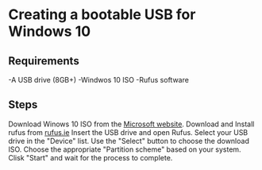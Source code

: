 # Creating a bootable USB for Windows 10

## Requirements
-A USB drive (8GB+)
-Windwos 10 ISO
-Rufus software

## Steps
Download Winows 10 ISO from the [Microsoft website](https://www.microsoft.com/software-download/windows10).
Download and Install rufus from [rufus.ie](https://rufus.ie/.)
Insert the USB drive and open Rufus.
Select your USB drive in the "Device" list.
Use the "Select" button to choose the download ISO.
Choose the appropriate "Partition scheme" based on your system.
Clisk "Start" and wait for the process to complete.
